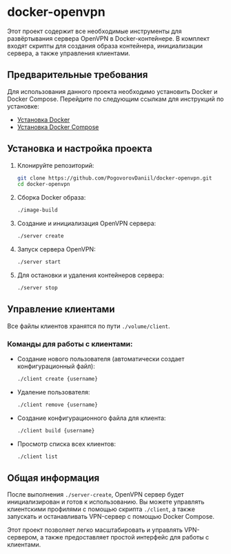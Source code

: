 # docker-openvpn

Этот проект содержит все необходимые инструменты для развёртывания сервера OpenVPN в Docker-контейнере. В комплект входят скрипты для создания образа контейнера, инициализации сервера, а также управления клиентами.

## Предварительные требования

Для использования данного проекта необходимо установить Docker и Docker Compose. Перейдите по следующим ссылкам для инструкций по установке:

- [Установка Docker](https://docs.docker.com/get-docker/)
- [Установка Docker Compose](https://docs.docker.com/compose/install/)

## Установка и настройка проекта

1. Клонируйте репозиторий:
   ```bash
   git clone https://github.com/PogovorovDaniil/docker-openvpn.git
   cd docker-openvpn
   ```

2. Сборка Docker образа:
   ```bash
   ./image-build
   ```

3. Создание и инициализация OpenVPN сервера:
   ```bash
   ./server create
   ```

4. Запуск сервера OpenVPN:
   ```bash
   ./server start
   ```

5. Для остановки и удаления контейнеров сервера:
   ```bash
   ./server stop
   ```

## Управление клиентами

Все файлы клиентов хранятся по пути `./volume/client`.

### Команды для работы с клиентами:

- Создание нового пользователя (автоматически создает конфигурационный файл):
  ```bash
  ./client create {username}
  ```

- Удаление пользователя:
  ```bash
  ./client remove {username}
  ```

- Создание конфигурационного файла для клиента:
  ```bash
  ./client build {username}
  ```

- Просмотр списка всех клиентов:
  ```bash
  ./client list
  ```

## Общая информация

После выполнения `./server-create`, OpenVPN сервер будет инициализирован и готов к использованию. Вы можете управлять клиентскими профилями с помощью скрипта `./client`, а также запускать и останавливать VPN-сервер с помощью Docker Compose.

Этот проект позволяет легко масштабировать и управлять VPN-сервером, а также предоставляет простой интерфейс для работы с клиентами.
